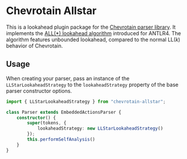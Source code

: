 # Chevrotain Allstar

This is a lookahead plugin package for the [Chevrotain parser library](https://chevrotain.io/).
It implements the [ALL(*) lookahead algorithm](https://www.antlr.org/papers/allstar-techreport.pdf) introduced for ANTLR4.
The algorithm features unbounded lookahead, compared to the normal LL(*k*) behavior of Chevrotain.

## Usage

When creating your parser, pass an instance of the `LLStarLookaheadStrategy` to the `lookaheadStrategy` property of the base parser constructor options.

```ts
import { LLStarLookaheadStrategy } from "chevrotain-allstar";

class Parser extends EmbeddedActionsParser {
    constructor() {
        super(tokens, {
            lookaheadStrategy: new LLStarLookaheadStrategy()
        });
        this.performSelfAnalysis()
    }
}
```

